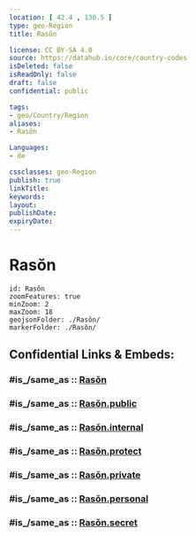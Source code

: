```yaml
---
location: [ 42.4 , 130.5 ] 
type: geo-Region
title: Rasŏn

license: CC BY-SA 4.0
source: https://datahub.io/core/country-codes
isDeleted: false
isReadOnly: false
draft: false
confidential: public

tags:
- geo/Country/Region
aliases:
- Rasŏn

Languages:
- de

cssclasses: geo-Region
publish: true
linkTitle: 
keywords: 
layout: 
publishDate: 
expiryDate: 
---
```


# Rasŏn

```leaflet
id: Rasŏn
zoomFeatures: true 
minZoom: 2 
maxZoom: 18
geojsonFolder: ./Rasŏn/
markerFolder: ./Rasŏn/
```


## Confidential Links & Embeds: 

### #is_/same_as :: [Rasŏn](/_Standards/Earth/Continent/Asia/Asia~East/Korea~North/Provinces~Korea~North/Rasŏn.md) 

### #is_/same_as :: [Rasŏn.public](/_public/Earth/Continent/Asia/Asia~East/Korea~North/Provinces~Korea~North/Rasŏn.public.md) 

### #is_/same_as :: [Rasŏn.internal](/_internal/Earth/Continent/Asia/Asia~East/Korea~North/Provinces~Korea~North/Rasŏn.internal.md) 

### #is_/same_as :: [Rasŏn.protect](/_protect/Earth/Continent/Asia/Asia~East/Korea~North/Provinces~Korea~North/Rasŏn.protect.md) 

### #is_/same_as :: [Rasŏn.private](/_private/Earth/Continent/Asia/Asia~East/Korea~North/Provinces~Korea~North/Rasŏn.private.md) 

### #is_/same_as :: [Rasŏn.personal](/_personal/Earth/Continent/Asia/Asia~East/Korea~North/Provinces~Korea~North/Rasŏn.personal.md) 

### #is_/same_as :: [Rasŏn.secret](/_secret/Earth/Continent/Asia/Asia~East/Korea~North/Provinces~Korea~North/Rasŏn.secret.md)


